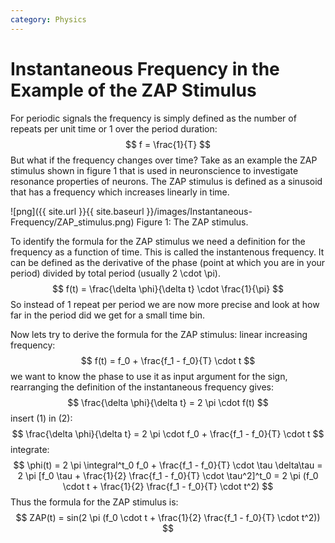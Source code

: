 ```yaml
---
category: Physics
---
```


# Instantaneous Frequency in the Example of the ZAP Stimulus

For periodic signals the frequency is simply defined as the number of repeats per unit time or 1 over the period duration:
    $$ f = \frac{1}{T} $$
But what if the frequency changes over time? Take as an example the ZAP stimulus shown in figure 1 that is used in neuronscience to investigate resonance properties of neurons. The ZAP stimulus is defined as a sinusoid that has a frequency which increases linearly in time. 

![png]({{ site.url }}{{ site.baseurl }}/images/Instantaneous-Frequency/ZAP_stimulus.png)
Figure 1: The ZAP stimulus.

To identify the formula for the ZAP stimulus we need a definition for the frequency as a function of time. This is called the instantenous frequency. It can be defined as the derivative of the phase (point at which you are in your period) divided by total period (usually 2 \cdot \pi).
    $$ f(t) = \frac{\delta \phi}{\delta t} \cdot \frac{1}{\pi} $$
So instead of 1 repeat per period we are now more precise and look at how far in the period did we get for a small time bin.

Now lets try to derive the formula for the ZAP stimulus:
linear increasing frequency:
    $$ f(t) = f_0 + \frac{f_1 - f_0}{T} \cdot t $$
we want to know the phase to use it as input argument for the sign, rearranging the definition of the instantaneous frequency gives:
    $$ \frac{\delta \phi}{\delta t} = 2 \pi \cdot f(t) $$
insert (1) in (2):
    $$ \frac{\delta \phi}{\delta t} = 2 \pi \cdot f_0 + \frac{f_1 - f_0}{T} \cdot t $$
integrate:
    $$ \phi(t) = 2 \pi \integral^t_0 f_0 + \frac{f_1 - f_0}{T} \cdot \tau \delta\tau = 2 \pi [f_0 \tau + \frac{1}{2} \frac{f_1 - f_0}{T} \cdot \tau^2]^t_0 = 2 \pi (f_0 \cdot t + \frac{1}{2} \frac{f_1 - f_0}{T} \cdot t^2) $$
Thus the formula for the ZAP stimulus is:
    $$ ZAP(t) = sin(2 \pi (f_0 \cdot t + \frac{1}{2} \frac{f_1 - f_0}{T} \cdot t^2)) $$
